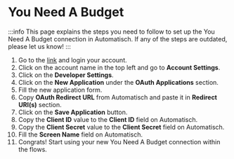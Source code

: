 # You Need A Budget

:::info
This page explains the steps you need to follow to set up the You Need A Budget
connection in Automatisch. If any of the steps are outdated, please let us know!
:::

1. Go to the [link](https://www.ynab.com/) and login your account.
2. Click on the account name in the top left and go to **Account Settings**.
3. Click on the **Developer Settings**.
4. Click on the **New Application** under the **OAuth Applications** section.
5. Fill the new application form.
6. Copy **OAuth Redirect URL** from Automatisch and paste it in **Redirect URI(s)** section.
7. Click on the **Save Application** button.
8. Copy the **Client ID** value to the **Client ID** field on Automatisch.
9. Copy the **Client Secret** value to the **Client Secret** field on Automatisch.
10. Fill the **Screen Name** field on Automatisch.
11. Congrats! Start using your new You Need A Budget connection within the flows.
